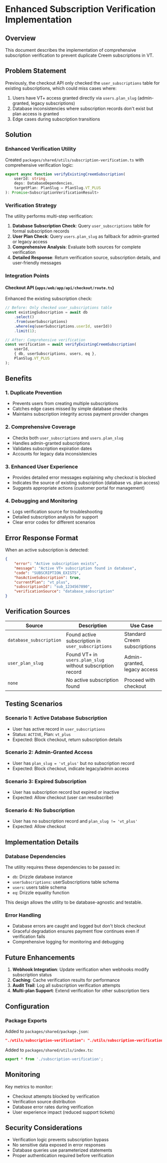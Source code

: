 # Enhanced Subscription Verification Implementation

## Overview

This document describes the implementation of comprehensive subscription verification to prevent duplicate Creem subscriptions in VT.

## Problem Statement

Previously, the checkout API only checked the `user_subscriptions` table for existing subscriptions, which could miss cases where:

1. Users have VT+ access granted directly via `users.plan_slug` (admin-granted, legacy subscriptions)
2. Database inconsistencies where subscription records don't exist but plan access is granted
3. Edge cases during subscription transitions

## Solution

### Enhanced Verification Utility

Created `packages/shared/utils/subscription-verification.ts` with comprehensive verification logic:

```typescript
export async function verifyExistingCreemSubscription(
    userId: string,
    deps: DatabaseDependencies,
    targetPlan: PlanSlug = PlanSlug.VT_PLUS
): Promise<SubscriptionVerificationResult>
```

### Verification Strategy

The utility performs multi-step verification:

1. **Database Subscription Check**: Query `user_subscriptions` table for formal subscription records
2. **User Plan Check**: Query `users.plan_slug` as fallback for admin-granted or legacy access
3. **Comprehensive Analysis**: Evaluate both sources for complete verification
4. **Detailed Response**: Return verification source, subscription details, and user-friendly messages

### Integration Points

#### Checkout API (`apps/web/app/api/checkout/route.ts`)

Enhanced the existing subscription check:

```typescript
// Before: Only checked user_subscriptions table
const existingSubscription = await db
    .select()
    .from(userSubscriptions)
    .where(eq(userSubscriptions.userId, userId))
    .limit(1);

// After: Comprehensive verification
const verification = await verifyExistingCreemSubscription(
    userId,
    { db, userSubscriptions, users, eq },
    PlanSlug.VT_PLUS
);
```

## Benefits

### 1. Duplicate Prevention

- Prevents users from creating multiple subscriptions
- Catches edge cases missed by simple database checks
- Maintains subscription integrity across payment provider changes

### 2. Comprehensive Coverage

- Checks both `user_subscriptions` and `users.plan_slug`
- Handles admin-granted subscriptions
- Validates subscription expiration dates
- Accounts for legacy data inconsistencies

### 3. Enhanced User Experience

- Provides detailed error messages explaining why checkout is blocked
- Indicates the source of existing subscription (database vs. plan access)
- Suggests appropriate actions (customer portal for management)

### 4. Debugging and Monitoring

- Logs verification source for troubleshooting
- Detailed subscription analysis for support
- Clear error codes for different scenarios

## Error Response Format

When an active subscription is detected:

```json
{
    "error": "Active subscription exists",
    "message": "Active VT+ subscription found in database",
    "code": "SUBSCRIPTION_EXISTS",
    "hasActiveSubscription": true,
    "currentPlan": "vt_plus",
    "subscriptionId": "sub_1234567890",
    "verificationSource": "database_subscription"
}
```

## Verification Sources

| Source | Description | Use Case |
|--------|-------------|----------|
| `database_subscription` | Found active subscription in `user_subscriptions` | Standard Creem subscriptions |
| `user_plan_slug` | Found VT+ in `users.plan_slug` without subscription record | Admin-granted, legacy access |
| `none` | No active subscription found | Proceed with checkout |

## Testing Scenarios

### Scenario 1: Active Database Subscription

- User has active record in `user_subscriptions`
- Status: `ACTIVE`, Plan: `vt_plus`
- Expected: Block checkout, return subscription details

### Scenario 2: Admin-Granted Access

- User has `plan_slug = 'vt_plus'` but no subscription record
- Expected: Block checkout, indicate legacy/admin access

### Scenario 3: Expired Subscription

- User has subscription record but expired or inactive
- Expected: Allow checkout (user can resubscribe)

### Scenario 4: No Subscription

- User has no subscription record and `plan_slug != 'vt_plus'`
- Expected: Allow checkout

## Implementation Details

### Database Dependencies

The utility requires these dependencies to be passed in:

- `db`: Drizzle database instance
- `userSubscriptions`: userSubscriptions table schema
- `users`: users table schema
- `eq`: Drizzle equality function

This design allows the utility to be database-agnostic and testable.

### Error Handling

- Database errors are caught and logged but don't block checkout
- Graceful degradation ensures payment flow continues even if verification fails
- Comprehensive logging for monitoring and debugging

## Future Enhancements

1. **Webhook Integration**: Update verification when webhooks modify subscription status
2. **Caching**: Cache verification results for performance
3. **Audit Trail**: Log all subscription verification attempts
4. **Multi-plan Support**: Extend verification for other subscription tiers

## Configuration

### Package Exports

Added to `packages/shared/package.json`:

```json
"./utils/subscription-verification": "./utils/subscription-verification.ts"
```

Added to `packages/shared/utils/index.ts`:

```typescript
export * from './subscription-verification';
```

## Monitoring

Key metrics to monitor:

- Checkout attempts blocked by verification
- Verification source distribution
- Database error rates during verification
- User experience impact (reduced support tickets)

## Security Considerations

- Verification logic prevents subscription bypass
- No sensitive data exposed in error responses
- Database queries use parameterized statements
- Proper authentication required before verification
